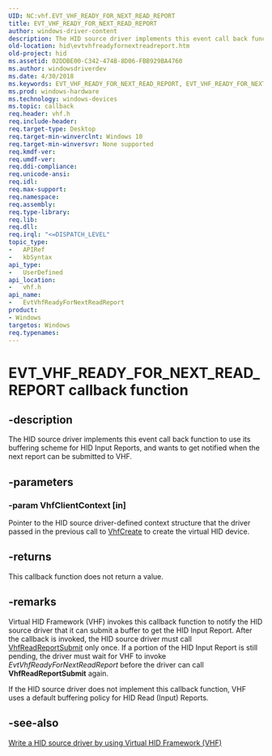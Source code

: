 ```yaml
---
UID: NC:vhf.EVT_VHF_READY_FOR_NEXT_READ_REPORT
title: EVT_VHF_READY_FOR_NEXT_READ_REPORT
author: windows-driver-content
description: The HID source driver implements this event call back function to use its buffering scheme for HID Input Reports, and wants to get notified when the next report can be submitted to VHF.
old-location: hid\evtvhfreadyfornextreadreport.htm
old-project: hid
ms.assetid: 02DDBE00-C342-474B-8D06-FBB929BA4760
ms.author: windowsdriverdev
ms.date: 4/30/2018
ms.keywords: EVT_VHF_READY_FOR_NEXT_READ_REPORT, EVT_VHF_READY_FOR_NEXT_READ_REPORT callback, EvtVhfReadyForNextReadReport, EvtVhfReadyForNextReadReport callback function [Human Input Devices], hid.evtvhfreadyfornextreadreport, vhf/EvtVhfReadyForNextReadReport
ms.prod: windows-hardware
ms.technology: windows-devices
ms.topic: callback
req.header: vhf.h
req.include-header: 
req.target-type: Desktop
req.target-min-winverclnt: Windows 10
req.target-min-winversvr: None supported
req.kmdf-ver: 
req.umdf-ver: 
req.ddi-compliance: 
req.unicode-ansi: 
req.idl: 
req.max-support: 
req.namespace: 
req.assembly: 
req.type-library: 
req.lib: 
req.dll: 
req.irql: "<=DISPATCH_LEVEL"
topic_type:
-	APIRef
-	kbSyntax
api_type:
-	UserDefined
api_location:
-	vhf.h
api_name:
-	EvtVhfReadyForNextReadReport
product:
- Windows
targetos: Windows
req.typenames: 
---
```


# EVT_VHF_READY_FOR_NEXT_READ_REPORT callback function


## -description


The HID source driver implements this event call back function to use its buffering scheme for HID Input Reports, and wants to get notified when the next report can be submitted to VHF.


## -parameters




### -param VhfClientContext [in]

Pointer to the HID source driver-defined context structure that the driver passed in the previous call to <a href="https://msdn.microsoft.com/library/windows/hardware/dn925036">VhfCreate</a> to create the virtual HID device.


## -returns



This callback function does not return a value.




## -remarks



Virtual HID Framework (VHF) invokes this callback function to notify the HID source driver that it can submit a buffer to get the HID Input Report. After the callback is invoked, the HID source driver must call <a href="https://msdn.microsoft.com/library/windows/hardware/dn925040">VhfReadReportSubmit</a>  only once. If a portion of the HID Input Report is still pending, the driver must wait for VHF to invoke <i>EvtVhfReadyForNextReadReport</i> before the driver can call <b>VhfReadReportSubmit</b> again.

If the HID source driver does not implement this callback function, VHF uses a default buffering policy for HID Read (Input) Reports.




## -see-also




<a href="https://msdn.microsoft.com/26964963-792F-4529-B4FC-110BF5C65B35">Write a HID source driver by using Virtual HID Framework (VHF)</a>
 

 

